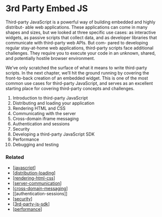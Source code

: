 # 3rd Party Embed JS

Third-party JavaScript is a powerful way of building embedded and highly distribut- able web applications. These applications can come in many shapes and sizes, but we looked at three specific use cases: as interactive widgets, as passive scripts that collect data, and as developer libraries that communicate with third-party web APIs. But com- pared to developing regular stay-at-home web applications, third-party scripts face additional challenges. They require you to execute your code in an unknown, shared, and potentially hostile browser environment.

We’ve only scratched the surface of what it means to write third-party scripts. In the next chapter, we’ll hit the ground running by covering the front-to-back creation of an embedded widget. This is one of the most common use cases for third-party JavaScript, and serves as an excellent starting place for covering third-party concepts and challenges.

1. Introduction to third-party JavaScript
2. Distributing and loading your application
3. Rendering HTML and CSS
4. Communicating with the server
5. Cross-domain iframe messaging
6. Authentication and sessions
7. Security
8. Developing a third-party JavaScript SDK
9. Performance
10. Debugging and testing

### Related

- [[javascript]]
- [[distribution-loading]]
- [[rendering-html-css]]
- [[server-communication]]
- [[cross-domain-messaging]]
- [[authentication-sessions]]
- [[security]]
- [[3rd-party-js-sdk]]
- [[performance]]

[//begin]: # "Autogenerated link references for markdown compatibility"
[javascript]: ../javascript "Javascript"
[distribution-loading]: distribution-loading "Distribution & Loading"
[rendering-html-css]: rendering-html-css "Rendering HTML/CSS"
[server-communication]: server-communication "Server Communication"
[cross-domain-messaging]: cross-domain-messaging "Cross Domain Messaging"
[security]: security "Security"
[3rd-party-js-sdk]: 3rd-party-js-sdk "3rd Party JS SDK"
[performance]: performance "Performance"
[//end]: # "Autogenerated link references"
